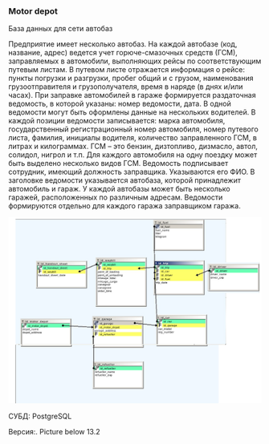 ### Motor depot

База данных для сети автобаз

Предприятие имеет несколько автобаз. На каждой автобазе (код, название, адрес) ведется учет горюче-смазочных средств (ГСМ), заправляемых в автомобили, выполняющих рейсы по соответствующим путевым листам. В путевом листе отражается информация о рейсе:  пункты погрузки и разгрузки, пробег общий и с грузом, наименования грузоотправителя и грузополучателя, время в наряде (в днях и/или часах). При заправке автомобилей в гараже формируется раздаточная ведомость, в которой указаны: номер ведомости, дата. В одной ведомости могут быть оформлены данные на нескольких водителей. В каждой позиции ведомости записывается: марка автомобиля, государственный регистрационный номер автомобиля, номер путевого листа, фамилия, инициалы водителя, количество заправленного ГСМ, в литрах и килограммах. ГСМ – это бензин, дизтопливо, дизмасло, автол, солидол, нигрол и т.п. Для каждого автомобиля на одну поездку может быть выделено несколько видов ГСМ. Ведомость подписывает сотрудник, имеющий должность заправщика. Указываются его ФИО. В заголовке ведомости указывается автобаза, которой принадлежит автомобиль и гараж. У каждой автобазы может быть несколько гаражей, расположенных по различным адресам. Ведомости формируются отдельно для каждого гаража заправщиком гаража.

![](model.png)

СУБД: PostgreSQL

Версия:. Picture below 13.2 
